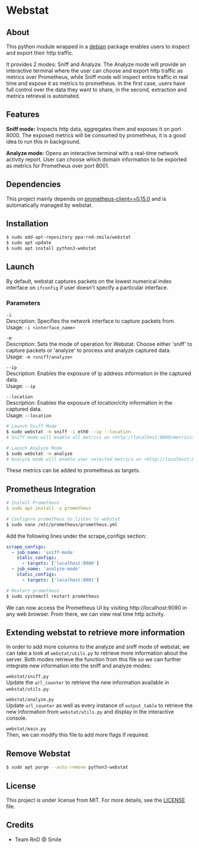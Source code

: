 # Webstat

## About ##

This python module wrapped in a [debian](https://launchpad.net/~rnd-smile/+archive/ubuntu/webstat) package enables users to inspect and export their http traffic. 

It provides 2 modes: Sniff and Analyze. The Analyze mode will provide an interactive terminal where the user can choose and export http traffic as metrics over Prometheus, while Sniff mode will inspect entire traffic in real time and expose it as metrics to prometheus. In the first case, users have full control over the data they want to share, in the second, extraction and metrics retrieval is automated.

## Features ##

**Sniff mode:**
Inspects http data, aggregates them and exposes it on port 8000. The exposed metrics will be consumed by prometheus, it is a good idea to run this in background.

**Analyze mode:**
Opens an interactive terminal with a real-time network activity report. User can choose which domain information to be exported as metrics for Prometheus over port 8001.

## Dependencies ##

This project mainly depends on [prometheus-client==0.15.0](https://pypi.org/project/prometheus/) and is automatically managed by webstat.

## Installation ##

```bash
$ sudo add-apt-repository ppa:rnd-smile/webstat
$ sudo apt update
$ sudo apt install python3-webstat
```

## Launch ##

By default, webstat captures packets on the lowest numerical index interface on `ifconfig` if user doesn't specify a particular interface.

### Parameters ###

`-i`  
Description: Specifies the network interface to capture packets from.  
Usage: `-i <interface_name>`

`-m`  
Description: Sets the mode of operation for Webstat. Choose either 'sniff' to capture packets or 'analyze' to process and analyze captured data.  
Usage:  `-m <sniff/analyze>`

`--ip`  
Description: Enables the exposure of ip address information in the captured data.  
Usage:  `--ip `

`--location`  
Description: Enables the exposure of location/city information in the captured data.  
Usage:  `--location `

```bash
# Launch Sniff Mode
$ sudo webstat -m sniff -i eth0 --ip --location
# Sniff mode will enable all metrics on <http://localhost:8000/metrics>

# Launch Analyze Mode 
$ sudo webstat -m analyze
# Analyze mode will enable user selected metrics on <http://localhost:8001/metrics>

```

These metrics can be added to prometheus as targets.

## Prometheus Integration ##

```yaml
# Install Prometheus
$ sudo apt install -y prometheus
```

```bash
# Configure prometheus to listen to webstat
$ sudo nano /etc/prometheus/prometheus.yml
```

Add the following lines under the scrape_configs section:
```yaml
scrape_configs:
  - job_name: 'sniff-mode'
    static_configs:
      - targets: ['localhost:8000']
  - job_name: 'analyze-mode'
    static_configs:
      - targets: ['localhost:8001']
```

```bash
# Restart prometheus
$ sudo systemctl restart prometheus
```

We can now access the Prometheus UI by visiting http://localhost:9090 in any web browser. From there, we can view real time http activity.

## Extending webstat to retrieve more information ##

In order to add more columns to the analyze and sniff mode of webstat, we can take a look at `webstat/utils.py` to retrieve more information about the server. Both modes retrieve the function from this file so we can further integrate new information into the sniff and analyze modes:

`webstat/sniff.py`  
Update the `url_counter` to retrieve the new information available in `webstat/utils.py`.

`webstat/analyze.py`  
Update `url_counter` as well as every instance of `output_table` to retrieve the new information from `webstat/utils.py` and display in the interactive console.

`webstat/main.py`  
Then, we can modify this file to add more flags if required. 

## Remove Webstat ##

```bash
$ sudo apt purge --auto-remove python3-webstat
```
## License ##

This project is under license from MIT. For more details, see the [LICENSE](LICENSE.md) file.

## Credits
- Team RnD @ Smile
